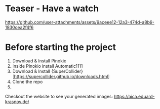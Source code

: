 # Teaser - Have a watch 
https://github.com/user-attachments/assets/9aceee12-12a3-474d-a8b9-1830cea2f4f6

# Before starting the project

1. Download & Install Pinokio
2. Inside Pinokio install Automatic1111
3. Download & Install {SuperCollider}[https://supercollider.github.io/downloads.html]
4. Clone the repo
5. 

Checkout the website to see your generated images:
https://aica.eduard-krasnov.de/
